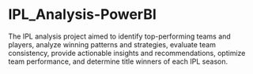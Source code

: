 # IPL_Analysis-PowerBI
The IPL analysis project aimed to identify top-performing teams and players, analyze winning patterns and strategies, evaluate team consistency, provide actionable insights and recommendations, optimize team performance, and determine title winners of each IPL season.
